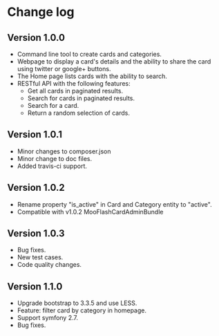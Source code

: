 Change log
==============

## Version 1.0.0
- Command line tool to create cards and categories.
- Webpage to display a card's details and the ability to share the card using twitter or google+ buttons.
- The Home page lists cards with the ability to search.
- RESTful API with the following features:
    - Get all cards in paginated results.
    - Search for cards in paginated results.
    - Search for a card.
    - Return a random selection of cards.

## Version 1.0.1
- Minor changes to composer.json
- Minor change to doc files.
- Added travis-ci support.

## Version 1.0.2
- Rename property "is_active" in Card and Category entity to "active".
- Compatible with v1.0.2 MooFlashCardAdminBundle

## Version 1.0.3
- Bug fixes.
- New test cases.
- Code quality changes.

## Version 1.1.0
- Upgrade bootstrap to 3.3.5 and use LESS.
- Feature: filter card by category in homepage.
- Support symfony 2.7.
- Bug fixes.
